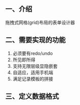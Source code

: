 ## 一、介绍
拖拽式网格(grid)布局的表单设计器

## 二、需要实现的功能
1. 必须要有redo/undo
2. 所见即所得
3. 支持无限层级显隐嵌套
4. 自适应，适用手机端
5. 满足记录模板的拼接

## 三、定义数据格式

